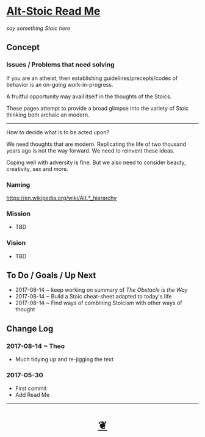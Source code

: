<span style=display:none; >[You are now in a GitHub source code view - click this link to view Read Me file as a web page]( http://theo-armour.github.io/alt-stoic/#alt-stoic/README.md "View file as a web page." ) </span>


[Alt-Stoic Read Me]( https://theo-armour.github.io/#alt-stoic/README.md )
===
_say something Stoic here_



## Concept

### Issues / Problems that need solving
<!--

The general format is an adaptation of the ideas developed in Alexander's _et al_ [A Pattern Language]( https://books.google.com/books?id=hwAHmktpk5IC&pg=PR10#v=onepage&q&f=false ) - as summarized on page 10.

Each pattern describes a problem which occurs over and over again in our environment, and then describes the core of the solution to that problem, in such a way that you can use this solution a million times over, without ever doing it the same way twice.

patterns are descriptions of common problems and proposal for the solutions that can be used repeatedly every time the problem is encountered and producing an different outcome.

-->

If you are an atheist, then establishing guidelines/precepts/codes of behavior is an on-going work-in-progress.

A fruitful opportunity may avail itself in the thoughts of the Stoics.

These pages attempt to provide a broad glimpse into the variety of Stoic thinking both archaic an modern.

***

How to decide what is to be acted upon?

We need thoughts that are modern. Replicating the life of two thousand years ago is not the way forward. We need to reinvent these ideas.

Coping well with adversity is fine. But we also need to consider beauty, creativity, sex and more.

### Naming

https://en.wikipedia.org/wiki/Alt.*_hierarchy


### Mission
<!-- a statement of a rationale, applicable now as well as in the future -->

* TBD

### Vision
<!--  a descriptive picture of a desired future state -->

* TBD



## To Do / Goals / Up Next

* 2017-08-14 ~ keep working on summary of _The Obstacle is the Way_
* 2017-08-14 ~ Build a Stoic cheat-sheet adapted to today's life
* 2017-08-14 ~ Find ways of combining Stoicism with other ways of thought


## Change Log

### 2017-08-14 ~ Theo

* Much tidying up and re-jigging the text

### 2017-05-30

* First commit
* Add Read Me


***

<h1 style=text-align:center;text-decoration:none;width:100%; ><a href=javascript:window.scrollTo(0,0); title='pushMe pullYou ~ your coming and going happy place' > ❦ </a></h1>

